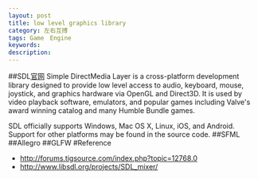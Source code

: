 ```yaml
---
layout: post
title: low level graphics library
category: 左右互搏
tags: Game　Engine
keywords: 
description: 
---
```


##SDL[官网](https://www.libsdl.org/)
Simple DirectMedia Layer is a cross-platform development library designed to provide low level access to audio, keyboard, mouse, joystick, and graphics hardware via OpenGL and Direct3D. It is used by video playback software, emulators, and popular games including Valve's award winning catalog and many Humble Bundle games.

SDL officially supports Windows, Mac OS X, Linux, iOS, and Android. Support for other platforms may be found in the source code.
##SFML
##Allegro
##GLFW
#Reference
* <http://forums.tigsource.com/index.php?topic=12768.0>
* <http://www.libsdl.org/projects/SDL_mixer/>